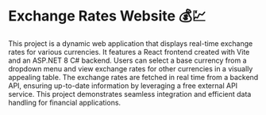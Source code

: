# Exchange Rates Website 💰💹

This project is a dynamic web application that displays real-time exchange rates for various currencies. It features a React frontend created with Vite and an ASP.NET 8 C# backend. Users can select a base currency from a dropdown menu and view exchange rates for other currencies in a visually appealing table. The exchange rates are fetched in real time from a backend API, ensuring up-to-date information by leveraging a free external API service. This project demonstrates seamless integration and efficient data handling for financial applications.
